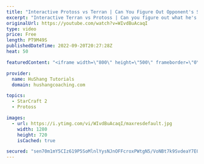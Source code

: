 ```yaml
---
title: "Interactive Protoss vs Terran | Can You Figure Out Opponent's Strategy?"
excerpt: "Interactive Terran vs Protoss | Can you figure out what he's doing?  ♦ Coaching -------------------------------------------------------------------------- Website: https://www.hushangcoaching.com  Interested in Starcraft lessons? Check out my website! I would love to help you improve and reach your goals."
originalUrl: https://youtube.com/watch?v=WIvdBuAcaqI
type: video
price: Free
length: PT9M49S
publishedDateTime: 2022-09-20T20:27:28Z
heat: 50

featuredContent: "<iframe width=\"800\" height=\"500\" frameborder=\"0\" src=\"https://www.youtube.com/embed/WIvdBuAcaqI\" allow=\"accelerometer; autoplay; encrypted-media; gyroscope; picture-in-picture\" allowfullscreen></iframe>"

provider:
  name: HuShang Tutorials
  domain: hushangcoaching.com

topics:
  - StarCraft 2
  - Protoss

images:
  - url: https://i.ytimg.com/vi/WIvdBuAcaqI/maxresdefault.jpg
    width: 1280
    height: 720
    isCached: true

secured: "sen70m1mY5CIz619P5SoMlnlYysNJnOFFcroxPWtgN5/VoNBt7k9SvdeaY7EOyzymV1Z26CQA9Eh9zI8Ulq2crBXgL7lu6cxbLUTwU2Y3iCX9KdIH4+1eF+drPMk55vtCsZDJ2ppsbBxQr4ML5eSHHbj7p9VKUPLCY2p/xyLO22WIhtKXlqfD0NnzdiWb1ERP42A51euBdwPuplC5Ln8GjMEY4iwDgZD0IWahhADgujV/iU2qWSyIHb2wQ8nSKXIBgRuWnf1btm/Lk5Q8ldtw26QTi6I2TgvfG1Oy1ppmXu0lnk/CbVMjB5HEnEoB3K6ntDFDr3/H3MDBLdXyREyrmmGS1kedVq/QKiVtQReCKzjdk0yVkfg2yu4wP5VchqdYDrLJ1mbD5nbCbbrHZcZpKOIUppbktWwfLOATTakGrc=;tUZp9uFFgxY/tlBt00EBFQ=="
---
```


